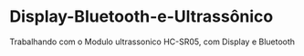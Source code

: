 # Display-Bluetooth-e-Ultrassônico
Trabalhando com o Modulo ultrassonico HC-SR05, com Display e Bluetooth
